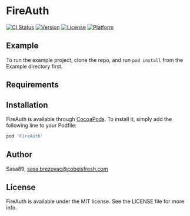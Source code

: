 # FireAuth

[![CI Status](https://img.shields.io/travis/Sasa89/FireAuth.svg?style=flat)](https://travis-ci.org/Sasa89/FireAuth)
[![Version](https://img.shields.io/cocoapods/v/FireAuth.svg?style=flat)](https://cocoapods.org/pods/FireAuth)
[![License](https://img.shields.io/cocoapods/l/FireAuth.svg?style=flat)](https://cocoapods.org/pods/FireAuth)
[![Platform](https://img.shields.io/cocoapods/p/FireAuth.svg?style=flat)](https://cocoapods.org/pods/FireAuth)

## Example

To run the example project, clone the repo, and run `pod install` from the Example directory first.

## Requirements

## Installation

FireAuth is available through [CocoaPods](https://cocoapods.org). To install
it, simply add the following line to your Podfile:

```ruby
pod 'FireAuth'
```

## Author

Sasa89, sasa.brezovac@cobeisfresh.com

## License

FireAuth is available under the MIT license. See the LICENSE file for more info.
